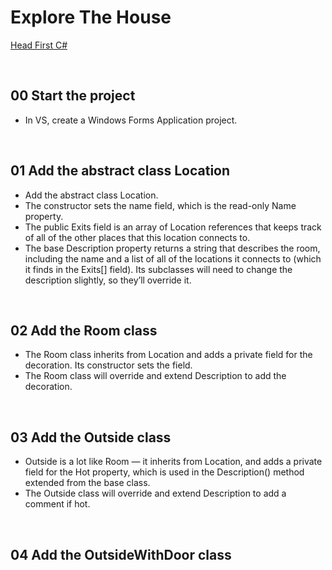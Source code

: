 # Explore The House
[Head First C#](http://www.headfirstlabs.com/books//hfcsharp/)

&nbsp;
## 00 Start the project
* In VS, create a Windows Forms Application project.

&nbsp;
## 01 Add the abstract class Location
* Add the abstract class Location.
* The constructor sets the name field, which is the read-only Name property.
* The public Exits field is an array of Location references that keeps track of all of the other places that this location connects to.
* The base Description property returns a string that describes the room, including the name and a list of all of the locations it connects to (which it finds in the Exits[] field). Its subclasses will need to change the description slightly, so they’ll override it.

&nbsp;
## 02 Add the Room class
* The Room class inherits from Location and adds a private field for the decoration. Its constructor sets the field.
* The Room class will override and extend Description to add the decoration.

&nbsp;
## 03 Add the Outside class
* Outside is a lot like Room — it inherits from Location, and adds a private field for the Hot property, which is used in the Description() method extended from the base class.
* The Outside class will override and extend Description to add a comment if hot.

&nbsp;
## 04 Add the OutsideWithDoor class

